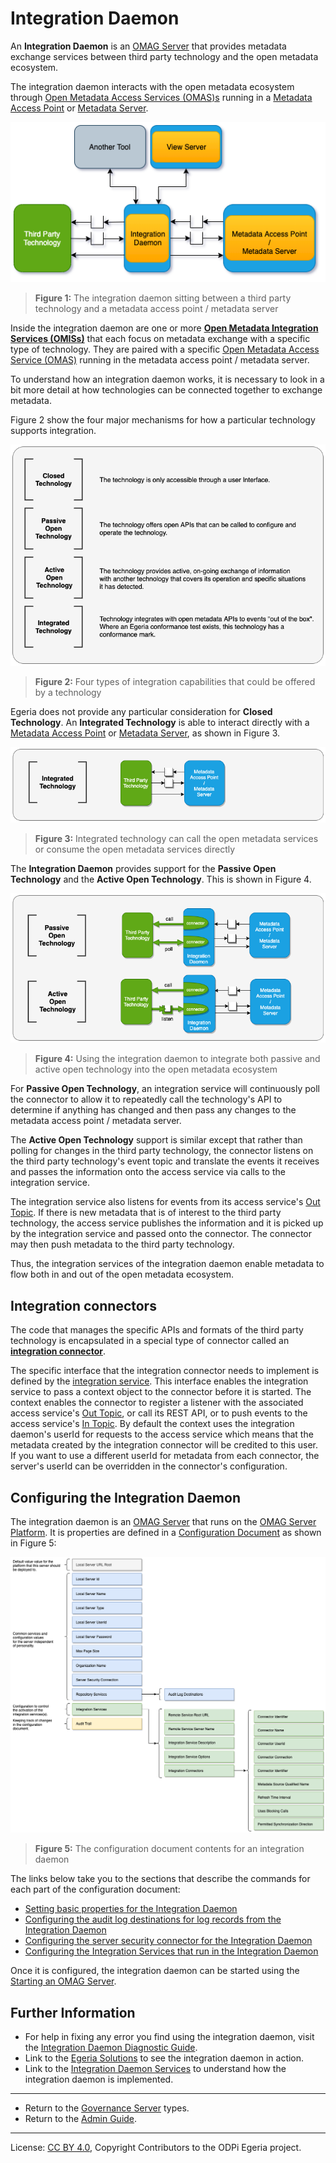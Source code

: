 <!-- SPDX-License-Identifier: CC-BY-4.0 -->
<!-- Copyright Contributors to the ODPi Egeria project 2020. -->

# Integration Daemon

An **Integration Daemon** is an [OMAG Server](omag-server.md)
that provides metadata exchange services between third party
technology and the open metadata ecosystem.

The integration daemon interacts with the open metadata
ecosystem through [Open Metadata Access Services (OMAS)s](../../../access-services)
running in a [Metadata Access Point](metadata-access-point.md) or 
[Metadata Server](metadata-server.md).

![Figure 1](integration-daemon.png)
> **Figure 1:** The integration daemon sitting between a third party technology and
> a metadata access point / metadata server

Inside the integration daemon are one or more **[Open Metadata Integration
Services (OMISs)](../../../integration-services)** that each focus on
metadata exchange with
a specific type of technology.  They are paired with a specific
[Open Metadata Access Service (OMAS)](../../../access-services)
running in the metadata access point / metadata server.

To understand how an integration daemon works, it is necessary to
look in a bit more detail at how technologies can be
connected together to exchange metadata.

Figure 2 show the four major mechanisms for
how a particular technology supports integration.

![Figure 2](integration-pattern-summaries.png)
> **Figure 2:** Four types of integration capabilities that could be
> offered by a technology

Egeria does not provide any particular consideration for **Closed Technology**.
An **Integrated Technology** is able to interact directly with a
[Metadata Access Point](metadata-access-point.md) or
[Metadata Server](metadata-server.md), as shown in Figure 3.

![Figure 3](integrated-technology-pattern-implementation.png)
> **Figure 3:** Integrated technology can call the open metadata services or
> consume the open metadata services directly

The **Integration Daemon** provides support for
the **Passive Open Technology** and the **Active Open Technology**.
This is shown in Figure 4.

![Figure 4](open-technology-pattern-implementations.png)
> **Figure 4:** Using the integration daemon to integrate
> both passive and active open technology into the open metadata ecosystem

For **Passive Open Technology**, an integration service will
continuously poll the connector to allow it to repeatedly
call the technology's API to determine if
anything has changed and then pass any changes to the
metadata access point / metadata server.

The **Active Open Technology** support is similar except that
rather than polling for changes in the third party technology,
the connector listens on the third party
technology's event topic and translate the events it receives
and passes the information onto the access service via calls to
the integration service.

The integration service also
listens for events from its access service's 
[Out Topic](../../../access-services/docs/concepts/client-server/out-topic.md).
If there is new metadata that is of interest to the
third party technology, the access service publishes the
information and it is picked up by the integration service
and passed onto the connector.  The connector may then
push metadata to the third party technology.

Thus, the integration services of the integration daemon enable
metadata to flow both in and out of the open metadata ecosystem.

## Integration connectors

The code that manages the specific APIs and formats of the third party technology
is encapsulated in a special type of connector called an
**[integration connector](../../../governance-servers/integration-daemon-services/docs/integration-connector.md)**.

The specific interface that the integration connector needs to implement is defined by the
[integration service](../../../integration-services).
This interface enables the integration service to pass 
a context object to the connector before it is started.
The context enables the connector to
register a listener with the associated access service's
[Out Topic](../../../access-services/docs/concepts/client-server/out-topic.md), or call its REST API, or to
push events to the access service's 
[In Topic](../../../access-services/docs/concepts/client-server/in-topic.md).
By default the context uses the
integration daemon's userId for requests to the access service
which means that the metadata created by the integration connector
will be credited to this user.
If you want to use a different userId for metadata from each connector, 
the server's userId can be overridden in the connector's configuration.

## Configuring the Integration Daemon

The integration daemon is an [OMAG Server](omag-server.md) that runs on
the [OMAG Server Platform](omag-server-platform.md).
It is properties are defined in a [Configuration Document](configuration-document.md)
as shown in Figure 5:

![Figure 5](integration-daemon-config.png#pagewidth)
> **Figure 5:** The configuration document contents for an integration daemon

The links below take you to the sections that describe the commands for each part of the configuration document:

* [Setting basic properties for the Integration Daemon](../user/configuring-omag-server-basic-properties.md)
* [Configuring the audit log destinations for log records from the Integration Daemon](../user/configuring-the-audit-log.md)
* [Configuring the server security connector for the Integration Daemon](../user/configuring-the-server-security-connector.md)
* [Configuring the Integration Services that run in the Integration Daemon](../user/configuring-the-integration-services.md)

Once it is configured, the integration daemon can be started using the
[Starting an OMAG Server](../user/starting-and-stopping-omag-server.md).

## Further Information

* For help in fixing any error you find using the integration daemon, visit the
[Integration Daemon Diagnostic Guide](../../../../open-metadata-publication/website/diagnostic-guide/integration-daemon-diagnostic-guide.md).
* Link to the [Egeria Solutions](../../../../open-metadata-publication/website/solutions) to see the integration
daemon in action.
* Link to the [Integration Daemon Services](../../../governance-servers/integration-daemon-services) to
understand how the integration daemon is implemented.

----
* Return to the [Governance Server](governance-server-types.md) types.
* Return to the [Admin Guide](../user).


----
License: [CC BY 4.0](https://creativecommons.org/licenses/by/4.0/),
Copyright Contributors to the ODPi Egeria project.